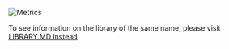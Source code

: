 ![Metrics](https://github.com/my-github-user/my-github-user/blob/master/github-metrics.svg)

To see information on the library of the same name, please visit [LIBRARY.MD instead](LIBRARY.MD)
